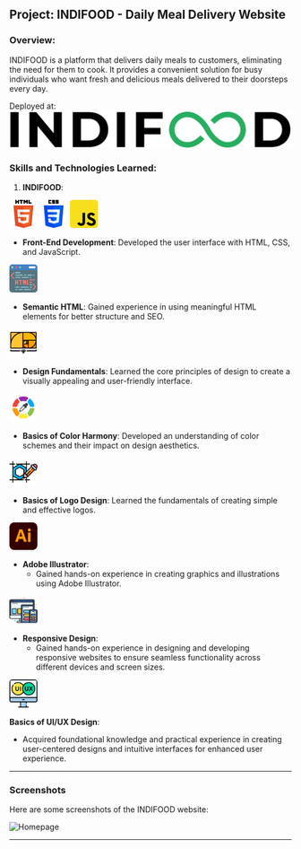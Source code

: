 ## Project: INDIFOOD - Daily Meal Delivery Website

### Overview:

INDIFOOD is a platform that delivers daily meals to customers, eliminating the need for them to cook. It provides a convenient solution for busy individuals who want fresh and delicious meals delivered to their doorsteps every day.

Deployed at:
[![Indifood](img/indifood-logo.png)](https://indifoodbybharath.netlify.app/)

### Skills and Technologies Learned:

1. **INDIFOOD**:

 <img src="img/imgsforReadmefile/html.png" alt="HTML" width="50" style="background-color: #fff; border-radius: 5px;">
<img src="img/imgsforReadmefile/css.png" alt="CSS" width="50" style="background-color: #fff; border-radius: 5px;">
<img src="img/imgsforReadmefile/js.png" alt="JS" width="50" style="background-color: #fff; border-radius: 5px;">

- **Front-End Development**: Developed the user interface with HTML, CSS, and JavaScript.

<img src="img/imgsforReadmefile/html-code.png" alt="Html code icon" width="50" style="background-color: #fff; border-radius: 5px;">

- **Semantic HTML**: Gained experience in using meaningful HTML elements for better structure and SEO.

<img src="img/imgsforReadmefile/design.png" alt="golden ratio pic" width="50" style="background-color: #fff; border-radius: 5px;">

- **Design Fundamentals**: Learned the core principles of design to create a visually appealing and user-friendly interface.

<img src="img/imgsforReadmefile/colorharmony.png" alt="Color wheel icon" width="50" style="background-color: #fff; border-radius: 5px;">

- **Basics of Color Harmony**: Developed an understanding of color schemes and their impact on design aesthetics.

<img src="img/imgsforReadmefile/logo design.png" alt="Logo Design icon" width="50" style="background-color: #fff; border-radius: 5px;">

- **Basics of Logo Design**: Learned the fundamentals of creating simple and effective logos.

<img src="img/imgsforReadmefile/Adobe_Illustrator.png" alt="Adobe AI Icon" width="50" style="background-color: #fff; border-radius: 5px;">

- **Adobe Illustrator**:
  - Gained hands-on experience in creating graphics and illustrations using Adobe Illustrator.

<img src="img/imgsforReadmefile/responsive.png" alt="Computer/Mobile/Tablet icon" width="50" style="background-color: #fff; border-radius: 5px;">

- **Responsive Design**:
  - Gained hands-on experience in designing and developing responsive websites to ensure seamless functionality across different devices and screen sizes.

<img src="img/imgsforReadmefile/ui_ux.png" alt="UI/UX icon" width="50" style="background-color: #fff; border-radius: 5px;">

**Basics of UI/UX Design**:

- Acquired foundational knowledge and practical experience in creating user-centered designs and intuitive interfaces for enhanced user experience.

---

### Screenshots

Here are some screenshots of the INDIFOOD website:

![Homepage](img/imgsforReadmefile/indifood-ss.png)

---
